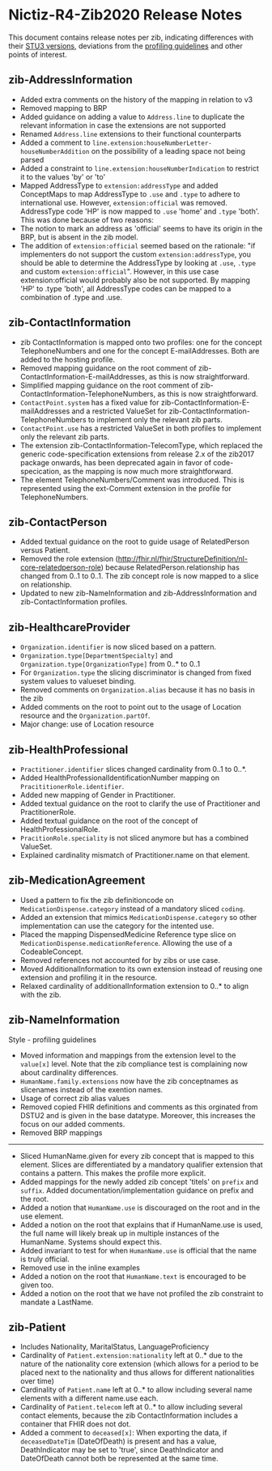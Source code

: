 # Nictiz-R4-Zib2020 Release Notes

This document contains release notes per zib, indicating differences with their [STU3 versions](https://simplifier.net/packages/nictiz.fhir.nl.stu3.zib2017/), deviations from the [profiling guidelines](https://informatiestandaarden.nictiz.nl/wiki/FHIR:V1.0_FHIR_Profiling_Guidelines_R4) and other points of interest.

## zib-AddressInformation
* Added extra comments on the history of the mapping in relation to v3
* Removed mapping to BRP
* Added guidance on adding a value to `Address.line` to duplicate the relevant information in case the extensions are not supported
* Renamed `Address.line` extensions to their functional counterparts
* Added a comment to `line.extension:houseNumberLetter-houseNumberAddition` on the possibility of a leading space not being parsed
* Added a constraint to `line.extension:houseNumberIndication` to restrict it to the values 'by' or 'to'
* Mapped AddressType to `extension:addressType` and added ConceptMaps to map AddressType to `.use` and `.type` to adhere to international use. However, `extension:official` was removed. AddressType code 'HP' is now mapped to `.use` 'home' and `.type` 'both'. This was done because of two reasons:
 * The notion to mark an address as 'official' seems to have its origin in the BRP, but is absent in the zib model.
 * The addition of `extension:official` seemed based on the rationale: "if implementers do not support the custom `extension:addressType`, you should be able to determine the AddressType by looking at `.use`, `.type` and custom `extension:official`". However, in this use case extension:official would probably also be not supported. By mapping 'HP' to .type 'both', all AddressType codes can be mapped to a combination of .type and .use.

## zib-ContactInformation
* zib ContactInformation is mapped onto two profiles: one for the concept TelephoneNumbers and one for the concept E-mailAddresses. Both are added to the hosting profile.
* Removed mapping guidance on the root comment of zib-ContactInformation-E-mailAddresses, as this is now straightforward.
* Simplified mapping guidance on the root comment of zib-ContactInformation-TelephoneNumbers, as this is now straightforward.
* `ContactPoint.system` has a fixed value for zib-ContactInformation-E-mailAddresses and a restricted ValueSet for zib-ContactInformation-TelephoneNumbers to implement only the relevant zib parts.
* `ContactPoint.use` has a restricted ValueSet in both profiles to implement only the relevant zib parts.
* The extension zib-ContactInformation-TelecomType, which replaced the generic code-specification extensions from release 2.x of the zib2017 package onwards, has been deprecated again in favor of code-specication, as the mapping is now much more straightforward.
* The element TelephoneNumbers/Comment was introduced. This is represented using the ext-Comment extension in the profile for TelephoneNumbers.

## zib-ContactPerson
* Added textual guidance on the root to guide usage of RelatedPerson versus Patient.
* Removed the role extension (http://fhir.nl/fhir/StructureDefinition/nl-core-relatedperson-role) because RelatedPerson.relationship has changed from 0..1 to 0..1. The zib concept role is now mapped to a slice on relationship.
* Updated to new zib-NameInformation and zib-AddressInformation and zib-ContactInformation profiles.

## zib-HealthcareProvider
* `Organization.identifier` is now sliced based on a pattern.
* `Organization.type[DepartmentSpecialty]` and `Organization.type[OrganizationType]` from 0..* to 0..1
* For `Organization.type` the slicing discriminator is changed from fixed system values to valueset binding.
* Removed comments on `Organization.alias` because it has no basis in the zib
* Added comments on the root to point out to the usage of Location resource and the `Organization.partOf`.
* Major change: use of Location resource

## zib-HealthProfessional
* `Practitioner.identifier` slices changed cardinality from 0..1 to 0..*.
* Added HealthProfessionalIdentificationNumber mapping on `PracititionerRole.identifier`.
* Added new mapping of Gender in Practitioner.
* Added textual guidance on the root to clarify the use of Practitioner and PractitionerRole.
* Added textual guidance on the root of the concept of HealthProfessionalRole.
* `PracitionRole.speciality` is not sliced anymore but has a combined ValueSet.
* Explained cardinality mismatch of Practitioner.name on that element.

## zib-MedicationAgreement
* Used a pattern to fix the zib definitioncode on `MedicationDispense.category` instead of a mandatory sliced `coding`.
* Added an extension that mimics `MedicationDispense.category` so other implementation can use the category for the intented use.
* Placed the mapping DispensedMedicine Reference type slice on `MedicationDispense.medicationReference`. Allowing the use of a CodeableConcept.
* Removed references not accounted for by zibs or use case.
* Moved AdditionalInformation to its own extension instead of reusing one extension and profiling it in the resource.
* Relaxed cardinality of additionalInformation extension to 0..* to align with the zib.

## zib-NameInformation
Style - profiling guidelines
* Moved information and mappings from the extension level to the `value[x]` level. Note that the zib compliance test is complaining now about cardinality differences.
* `HumanName.family.extensions` now have the zib conceptnames as slicenames instead of the exention names.
* Usage of correct zib alias values
* Removed copied FHIR definitions and comments as this orginated  from DSTU2 and is given in the base datatype. Moreover, this increases the focus on our added comments. 
* Removed BRP mappings
-----
* Sliced HumanName.given for every zib concept that is mapped to this element. Slices are differentiated by a mandatory qualifier extension that contains a pattern. This makes the profile more explicit.
* Added mappings for the newly added zib concept 'titels' on `prefix` and `suffix`. Added documentation/implementation guidance on prefix and the root.
* Added a notion that `HumanName.use` is discouraged on the root and in the use element.
* Added a notion on the root that explains that if HumanName.use is used, the full name will likely break up in multiple instances of the HumanName. Systems should expect this.
* Added invariant to test for when `HumanName.use` is official that the name is truly official.
* Removed use in the inline examples
* Added a notion on the root that `HumanName.text` is encouraged to be given too.
* Added a notion on the root that we have not profiled the zib constraint to mandate a LastName.

## zib-Patient
* Includes Nationality, MaritalStatus, LanguageProficiency
* Cardinality of `Patient.extension:nationality` left at 0..* due to the nature of the nationality core extension (which allows for a period to be placed next to the nationality and thus allows for different nationalities over time)
* Cardinality of `Patient.name` left at 0..* to allow including several name elements with a different name.use each.
* Cardinality of `Patient.telecom` left at 0..* to allow including several contact elements, because the zib ContactInformation includes a container that FHIR does not dot.
* Added a comment to `deceased[x]`: When exporting the data, if `deceasedDateTim` (DateOfDeath) is present and has a value, DeathIndicator may be set to 'true', since DeathIndicator and DateOfDeath cannot both be represented at the same time.
